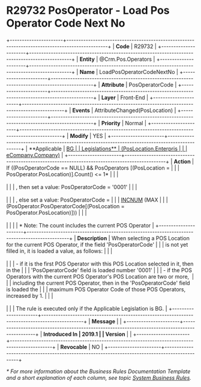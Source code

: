 ﻿---
erp.type: front-end-business-rule
erp.entity: Crm.Pos.Operators
---

# R29732 PosOperator - Load Pos Operator Code Next No
+----------------------+-----------------------------------------------------------------------------------------------+
| **Code**             | R29732                                                                                        |
+----------------------+-----------------------------------------------------------------------------------------------+
| **Entity**           | @Crm.Pos.Operators                                                                            |
+----------------------+-----------------------------------------------------------------------------------------------+
| **Name**             | LoadPosOperatorCodeNextNo                                                                     |
+----------------------+-----------------------------------------------------------------------------------------------+
| **Attribute**        | PosOperatorCode                                                                               |
+----------------------+-----------------------------------------------------------------------------------------------+
| **Layer**            | Front-End                                                                                     |
+----------------------+-----------------------------------------------------------------------------------------------+
| **Events**           | AttributeChanged(PosLocation)                                                                 |
+----------------------+-----------------------------------------------------------------------------------------------+
| **Priority**         | Normal                                                                                        |
+----------------------+-----------------------------------------------------------------------------------------------+
| **Modify**           | YES                                                                                           |
+----------------------+-----------------------------------------------------------------------------------------------+
| **Applicable         | [BG                                                                                           |
| Legislations**       | (PosLocation.Enterpris                                                                        |
|                      | eCompany.Company)](xref:applicable-legislations)                                              |
+----------------------+-----------------------------------------------------------------------------------------------+
| **Action**           | If ((PosOperatorCode == NULL) && PosOperators \[(PosLocation =                                |
|                      | PosOperator.PosLocation)\].Count() \<= 1\*                                                    |
|                      | <br/><br/>                                                                                    |
|                      | , then set a value: PosOperatorCode = \'0001\'                                                |
|                      | <br/><br/>                                                                                    |
|                      | , else set a value: PosOperatorCode =                                                         |
|                      | [INCNUM](xref:cao-INCNUM) (MAX                                                                |
|                      | (PosOperator.PosOperatorCode\[(PosLocation = PosOperator.PosLocation)\]))                     |
|                      | <br/><br/>                                                                                    |                                                        |
|                      | \* Note: The count includes the current POS Operator                                          |
+----------------------+-----------------------------------------------------------------------------------------------+
| **Description**      | When selecting a POS Location for the current POS Operator, if the field \'PosOperatorCode\'  |
|                      | is not yet filled in, it is loaded a value, as follows:                                       |
|                      | <br/><br/>                                                                                    |
|                      | -   if it is the first POS Operator with this POS Location selected in it, then in the        |
|                      |     \'PosOperatorCode\' field is loaded number \'0001\'                                       |
|                      | -   if the POS Operators with the current POS Operator\'s POS Location are two or more,       |
|                      |     including the current POS Operator, then in the \'PosOperatorCode\' field is loaded the   |
|                      |     maximum POS Operator Code of those POS Operators, increased by 1.                         |
|                      | <br/><br/>                                                                                    |
|                      | The rule is executed only if the Applicable Legislation is BG.                                |
+----------------------+-----------------------------------------------------------------------------------------------+
| **Message**          |                                                                                               |
+----------------------+-----------------------------------------------------------------------------------------------+
| **Introduced In      | 2019.1                                                                                        |
| Version**            |                                                                                               |
+----------------------+-----------------------------------------------------------------------------------------------+
| **Revocable**        | NO                                                                                            |
+----------------------+-----------------------------------------------------------------------------------------------+

*\* For more information about the Business Rules Documentation Template and a short explanation of each column, see
topic [System Business Rules](../templates/template-description-system-business-rules.md).*
